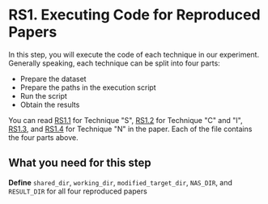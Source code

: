 # RS1. Executing Code for Reproduced Papers

In this step, you will execute the code of each technique in our experiment. Generally speaking, each technique can be split into four parts:
* Prepare the dataset
* Prepare the paths in the execution script
* Run the script
* Obtain the results

You can read [RS1.1](<RS1.1 Technique S.md>) for Technique "S", [RS1.2](<RS1.2 Technique C and I.md>) for Technique "C" and "I", [RS1.3](<RS1.3 Technique A.md>), and [RS1.4](<RS1.4 Technique N.md>) for Technique "N" in the paper. Each of the file contains the four parts above.

## What you need for this step

**Define** `shared_dir`, `working_dir`, `modified_target_dir`, `NAS_DIR`, and `RESULT_DIR` for all four reproduced papers
